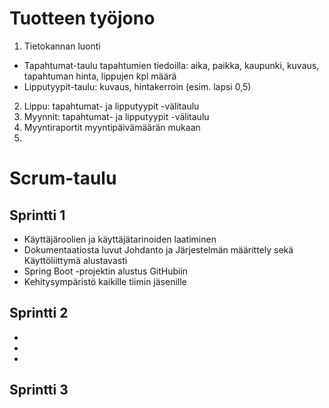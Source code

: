 # Tuotteen työjono
1. Tietokannan luonti
- Tapahtumat-taulu tapahtumien tiedoilla: aika, paikka, kaupunki, kuvaus, tapahtuman hinta, lippujen kpl määrä
- Lipputyypit-taulu: kuvaus, hintakerroin (esim. lapsi 0,5)  
2. Lippu: tapahtumat- ja lipputyypit -välitaulu
3. Myynnit: tapahtumat- ja lipputyypit -välitaulu
4. Myyntiraportit myyntipäivämäärän mukaan
5.

# Scrum-taulu
## Sprintti 1
- Käyttäjäroolien ja käyttäjätarinoiden laatiminen
- Dokumentaatiosta luvut Johdanto ja Järjestelmän määrittely sekä Käyttöliittymä alustavasti
- Spring Boot -projektin alustus GitHubiin
- Kehitysympäristö kaikille tiimin jäsenille

## Sprintti 2
-
-
-
## Sprintti 3